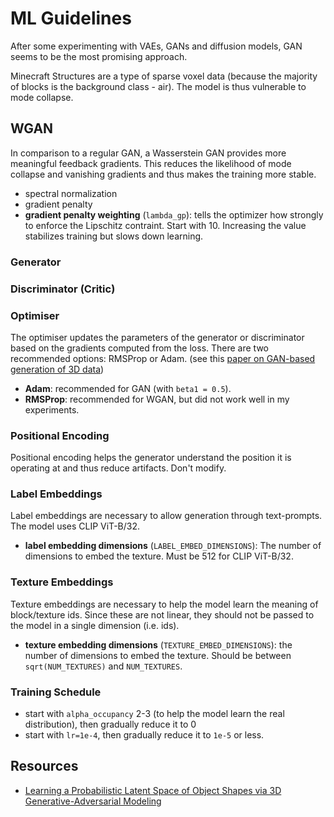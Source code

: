 # ML Guidelines
After some experimenting with VAEs, GANs and diffusion models, GAN seems to be the most promising approach.

Minecraft Structures are a type of sparse voxel data (because the majority of blocks is the background class - air). The
model is thus vulnerable to mode collapse.

## WGAN
In comparison to a regular GAN, a Wasserstein GAN provides more meaningful feedback gradients. This reduces the
likelihood of mode collapse and vanishing gradients and thus makes the training more stable.

- spectral normalization
- gradient penalty
- **gradient penalty weighting** (`lambda_gp`): tells the optimizer how strongly to enforce the Lipschitz contraint.
  Start with 10. Increasing the value stabilizes training but slows down learning.

### Generator

### Discriminator (Critic)

### Optimiser
The optimiser updates the parameters of the generator or discriminator based on the gradients computed from the loss.
There are two recommended options: RMSProp or Adam.
(see this [paper on GAN-based generation of 3D data](https://www.sciencedirect.com/science/article/pii/S1361841524000252))
- **Adam**: recommended for GAN (with `beta1 = 0.5`).
- **RMSProp**: recommended for WGAN, but did not work well in my experiments.

### Positional Encoding
Positional encoding helps the generator understand the position it is operating at and thus reduce artifacts. Don't
modify.

### Label Embeddings
Label embeddings are necessary to allow generation through text-prompts. The model uses CLIP ViT-B/32.
- **label embedding dimensions** (`LABEL_EMBED_DIMENSIONS`): The number of dimensions to embed the texture. Must be 512
  for CLIP ViT-B/32.

### Texture Embeddings
Texture embeddings are necessary to help the model learn the meaning of block/texture ids. Since these are not linear,
they should not be passed to the model in a single dimension (i.e. ids).
- **texture embedding dimensions** (`TEXTURE_EMBED_DIMENSIONS`): the number of dimensions to embed the texture. Should
  be between `sqrt(NUM_TEXTURES)` and `NUM_TEXTURES`.

### Training Schedule
- start with `alpha_occupancy` 2-3 (to help the model learn the real distribution), then gradually reduce it to 0
- start with `lr=1e-4`, then gradually reduce it to `1e-5` or less.

## Resources
- [Learning a Probabilistic Latent Space of Object Shapes via 3D Generative-Adversarial Modeling](https://arxiv.org/pdf/1610.07584)